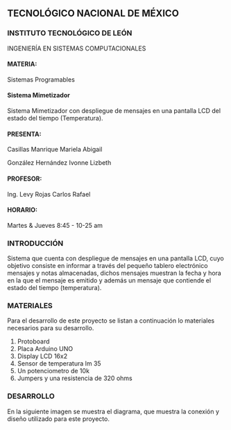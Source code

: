 ## TECNOLÓGICO NACIONAL DE MÉXICO
### INSTITUTO TECNOLÓGICO DE LEÓN
INGENIERÍA EN SISTEMAS COMPUTACIONALES
#### MATERIA:
Sistemas Programables
#### Sistema Mimetizador
Sistema Mimetizador con despliegue de mensajes en una pantalla LCD del estado del tiempo (Temperatura).
#### PRESENTA:
Casillas Manrique Mariela Abigail

González Hernández Ivonne Lizbeth
#### PROFESOR:
Ing. Levy Rojas Carlos Rafael
#### HORARIO:
Martes & Jueves 8:45 - 10-25 am

### INTRODUCCIÓN
Sistema que cuenta con despliegue de mensajes en una pantalla LCD, cuyo objetivo 
consiste en informar a través del pequeño tablero electrónico mensajes y notas
almacenadas, dichos mensajes muestran la fecha y hora en la que el mensaje es emitido
y además un mensaje que contiende el estado del tiempo (temperatura).

### MATERIALES
Para el desarrollo de este proyecto se listan a continuación lo materiales necesarios para su 
desarrollo.
1. Protoboard
2. Placa Arduino UNO 
3. Display LCD 16x2
4. Sensor de temperatura lm 35
5. Un potenciometro de 10k
6. Jumpers y una resistencia de 320 ohms

### DESARROLLO
En la siguiente imagen se muestra el diagrama, que muestra la 
conexión y diseño utilizado para este proyecto. 









